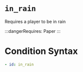# `in_rain`

Requires a player to be in rain

:::dangerRequires:
Paper
:::

# Condition Syntax
```yaml
- id: in_rain
```
